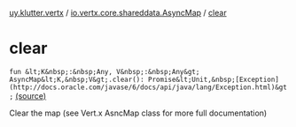 [uy.klutter.vertx](../index.md) / [io.vertx.core.shareddata.AsyncMap](index.md) / [clear](.)


# clear

`fun &lt;K&nbsp;:&nbsp;Any, V&nbsp;:&nbsp;Any&gt; AsyncMap&lt;K,&nbsp;V&gt;.clear(): Promise&lt;Unit,&nbsp;[Exception](http://docs.oracle.com/javase/6/docs/api/java/lang/Exception.html)&gt;` [(source)](https://github.com/kohesive/klutter/blob/master/vertx3-jdk8/src/main/kotlin/uy/klutter/vertx/VertxSharedData.kt#L236)

Clear the map (see Vert.x AsncMap class for more full documentation)



